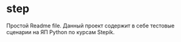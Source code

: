 # step
Простой Readme file.
Данный проект содержит в себе тестовые сценарии на ЯП Python по курсам Stepik.


